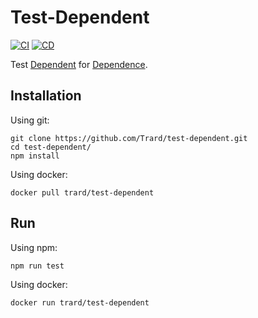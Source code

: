 # Test-Dependent

[![CI](https://github.com/Trard/test-dependent/actions/workflows/CI.yml/badge.svg)](https://github.com/Trard/test-dependent/actions/workflows/CI.yml)
[![CD](https://github.com/Trard/test-dependent/actions/workflows/CD.yml/badge.svg)](https://github.com/Trard/test-dependent/actions/workflows/CD.yml)

Test [Dependent](https://github.com/Trard/test-dependent) for [Dependence](https://github.com/Trard/test-dependence).

## Installation

Using git:

```shell
git clone https://github.com/Trard/test-dependent.git
cd test-dependent/
npm install
```

Using docker:

```shell
docker pull trard/test-dependent
```

## Run

Using npm:

```shell
npm run test
```

Using docker:
```shell
docker run trard/test-dependent
```
